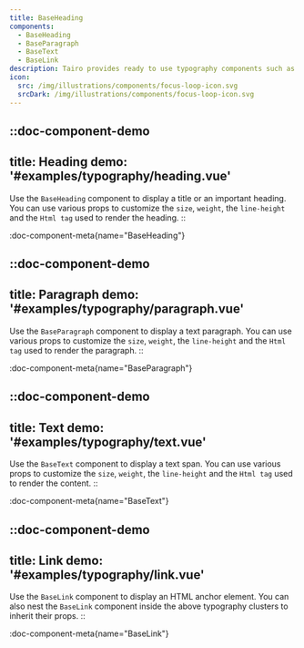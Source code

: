 ```yaml
---
title: BaseHeading
components:
  - BaseHeading
  - BaseParagraph
  - BaseText
  - BaseLink
description: Tairo provides ready to use typography components such as heading, paragraphs and text, with many customization options.
icon:
  src: /img/illustrations/components/focus-loop-icon.svg
  srcDark: /img/illustrations/components/focus-loop-icon.svg
---
```


::doc-component-demo
---
title: Heading
demo: '#examples/typography/heading.vue'
---
Use the `BaseHeading` component to display a title or an important heading. You can use various props to customize the `size`, `weight`, the `line-height` and the `Html tag` used to render the heading.
::

:doc-component-meta{name="BaseHeading"}

::doc-component-demo
---
title: Paragraph
demo: '#examples/typography/paragraph.vue'
---
Use the `BaseParagraph` component to display a text paragraph. You can use various props to customize the `size`, `weight`, the `line-height` and the `Html tag` used to render the paragraph.
::

:doc-component-meta{name="BaseParagraph"}

::doc-component-demo
---
title: Text
demo: '#examples/typography/text.vue'
---
Use the `BaseText` component to display a text span. You can use various props to customize the `size`, `weight`, the `line-height` and the `Html tag` used to render the content.
::

:doc-component-meta{name="BaseText"}

::doc-component-demo
---
title: Link
demo: '#examples/typography/link.vue'
---
Use the `BaseLink` component to display an HTML anchor element. You can also nest the `BaseLink` component inside the above typography clusters to inherit their props.
::

:doc-component-meta{name="BaseLink"}